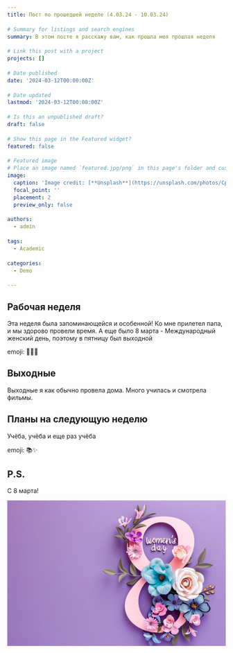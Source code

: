 ```yaml
---
title: Пост по прошедшей неделе (4.03.24 - 10.03.24)

# Summary for listings and search engines
summary: В этом посте я расскажу вам, как прошла моя прошлая неделя

# Link this post with a project
projects: []

# Date published
date: '2024-03-12T00:00:00Z'

# Date updated
lastmod: '2024-03-12T00:00:00Z'

# Is this an unpublished draft?
draft: false

# Show this page in the Featured widget?
featured: false

# Featured image
# Place an image named `featured.jpg/png` in this page's folder and customize its options here.
image:
  caption: 'Image credit: [**Unsplash**](https://unsplash.com/photos/CpkOjOcXdUY)'
  focal_point: ''
  placement: 2
  preview_only: false

authors:
  - admin

tags:
  - Academic

categories:
  - Demo

---
```



## Рабочая неделя

Эта неделя была запоминающейся и особенной! Ко мне прилетел папа, и мы здорово провели время. А еще было 8 марта - Международный женский день, поэтому в пятницу был выходной

emoji: 🌸🚂💃

## Выходные

Выходные я как обычно провела дома. Много училась и смотрела фильмы.

## Планы на следующую неделю

Учёба, учёба и еще раз учёба

emoji: 📚✨

## P.S.

С 8 марта!

![С праздником](8_марта.jpg)
